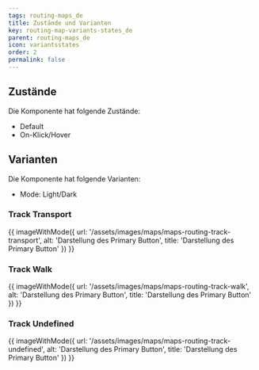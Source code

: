 ```yaml
---
tags: routing-maps_de
title: Zustände und Varianten
key: routing-map-variants-states_de
parent: routing-maps_de
icon: variantsstates
order: 2
permalink: false  
---
```


## Zustände 
Die Komponente hat folgende Zustände:
- Default
- On-Klick/Hover

## Varianten 
Die Komponente hat folgende Varianten:
- Mode: Light/Dark

### Track Transport
{{ imageWithMode({
  url: '/assets/images/maps/maps-routing-track-transport',
  alt: 'Darstellung des Primary Button',
  title: 'Darstellung des Primary Button'
}) }}

### Track Walk 
{{ imageWithMode({
  url: '/assets/images/maps/maps-routing-track-walk',
  alt: 'Darstellung des Primary Button',
  title: 'Darstellung des Primary Button'
}) }}

### Track Undefined
{{ imageWithMode({
  url: '/assets/images/maps/maps-routing-track-undefined',
  alt: 'Darstellung des Primary Button',
  title: 'Darstellung des Primary Button'
}) }}